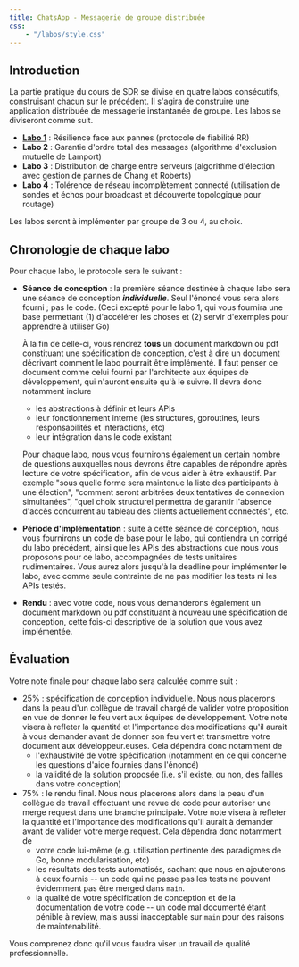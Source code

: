 ```yaml
---
title: ChatsApp - Messagerie de groupe distribuée
css:
    - "/labos/style.css"
---
```


## Introduction

La partie pratique du cours de SDR se divise en quatre labos consécutifs, construisant chacun sur le précédent. Il s'agira de construire une application distribuée de messagerie instantanée de groupe. Les labos se diviseront comme suit.

- [**Labo 1**](/labos/1-request-reply.html) : Résilience face aux pannes (protocole de fiabilité RR)
- **Labo 2** : Garantie d'ordre total des messages (algorithme d'exclusion mutuelle de Lamport)
- **Labo 3** : Distribution de charge entre serveurs (algorithme d'élection avec gestion de pannes de Chang et Roberts)
- **Labo 4** : Tolérence de réseau incomplètement connecté (utilisation de sondes et échos pour broadcast et découverte topologique pour routage)

Les labos seront à implémenter par groupe de 3 ou 4, au choix.

## Chronologie de chaque labo

Pour chaque labo, le protocole sera le suivant :

- **Séance de conception** : la première séance destinée à chaque labo sera une séance de conception **_individuelle_**. Seul l'énoncé vous sera alors fourni ; pas le code. <span class="remark">(Ceci excepté pour le labo 1, qui vous fournira une base permettant (1) d'accélérer les choses et (2) servir d'exemples pour apprendre à utiliser Go)</span>

  À la fin de celle-ci, vous rendrez **tous** un document markdown ou pdf constituant une spécification de conception, c'est à dire un document décrivant comment le labo pourrait être implémenté. Il faut penser ce document comme celui fourni par l'architecte aux équipes de développement, qui n'auront ensuite qu'à le suivre. Il devra donc notamment inclure
    - les abstractions à définir et leurs APIs
    - leur fonctionnement interne (les structures, goroutines, leurs responsabilités et interactions, etc)
    - leur intégration dans le code existant
  
  Pour chaque labo, nous vous fournirons également un certain nombre de questions auxquelles nous devrons être capables de répondre après lecture de votre spécification, afin de vous aider à être exhaustif. <span class="remark">Par exemple "sous quelle forme sera maintenue la liste des participants à une élection", "comment seront arbitrées deux tentatives de connexion simultanées", "quel choix structurel permettra de garantir l'absence d'accès concurrent au tableau des clients actuellement connectés", etc.</span>

- **Période d'implémentation** : suite à cette séance de conception, nous vous fournirons un code de base pour le labo, qui contiendra un corrigé du labo précédent, ainsi que les APIs des abstractions que nous vous proposons pour ce labo, accompagnées de tests unitaires rudimentaires. Vous aurez alors jusqu'à la deadline pour implémenter le labo, avec comme seule contrainte de ne pas modifier les tests ni les APIs testés.

- **Rendu** : avec votre code, nous vous demanderons également un document markdown ou pdf constituant à nouveau une spécification de conception, cette fois-ci descriptive de la solution que vous avez implémentée.

## Évaluation

Votre note finale pour chaque labo sera calculée comme suit :

- 25% : spécification de conception individuelle. Nous nous placerons dans la peau d'un collègue de travail chargé de valider votre proposition en vue de donner le feu vert aux équipes de développement. Votre note visera à refleter la quantité et l'importance des modifications qu'il aurait à vous demander avant de donner son feu vert et transmettre votre document aux développeur.euses. Cela dépendra donc notamment de
  - l'exhaustivité de votre spécification (notamment en ce qui concerne les questions d'aide fournies dans l'énoncé)
  - la validité de la solution proposée (i.e. s'il existe, ou non, des failles dans votre conception)
- 75% : le rendu final. Nous nous placerons alors dans la peau d'un collègue de travail effectuant une revue de code pour autoriser une merge request dans une branche principale. Votre note visera à refleter la quantité et l'importance des modifications qu'il aurait à demander avant de valider votre merge request. Cela dépendra donc notamment de
  - votre code lui-même (e.g. utilisation pertinente des paradigmes de Go, bonne modularisation, etc)
  - les résultats des tests automatisés, sachant que nous en ajouterons à ceux fournis -- un code qui ne passe pas les tests ne pouvant évidemment pas être merged dans `main`.
  - la qualité de votre spécification de conception et de la documentation de votre code -- un code mal documenté étant pénible à review, mais aussi inacceptable sur `main` pour des raisons de maintenabilité.

Vous comprenez donc qu'il vous faudra viser un travail de qualité professionnelle.